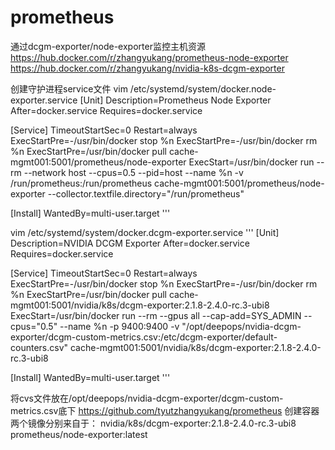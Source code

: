 # prometheus
通过dcgm-exporter/node-exporter监控主机资源
https://hub.docker.com/r/zhangyukang/prometheus-node-exporter
https://hub.docker.com/r/zhangyukang/nvidia-k8s-dcgm-exporter

创建守护进程service文件 
vim /etc/systemd/system/docker.node-exporter.service 
[Unit]
Description=Prometheus Node Exporter
After=docker.service
Requires=docker.service

[Service]
TimeoutStartSec=0
Restart=always
ExecStartPre=-/usr/bin/docker stop %n
ExecStartPre=-/usr/bin/docker rm %n
ExecStartPre=/usr/bin/docker pull cache-mgmt001:5001/prometheus/node-exporter
ExecStart=/usr/bin/docker run --rm --network host --cpus=0.5  --pid=host --name %n -v /run/prometheus:/run/prometheus cache-mgmt001:5001/prometheus/node-exporter --collector.textfile.directory="/run/prometheus"

[Install]
WantedBy=multi-user.target
'''


vim /etc/systemd/system/docker.dcgm-exporter.service 
'''
[Unit]
Description=NVIDIA DCGM Exporter
After=docker.service
Requires=docker.service

[Service]
TimeoutStartSec=0
Restart=always
ExecStartPre=-/usr/bin/docker stop %n
ExecStartPre=-/usr/bin/docker rm %n
ExecStartPre=/usr/bin/docker pull cache-mgmt001:5001/nvidia/k8s/dcgm-exporter:2.1.8-2.4.0-rc.3-ubi8
ExecStart=/usr/bin/docker run --rm --gpus all --cap-add=SYS_ADMIN --cpus="0.5" --name %n -p 9400:9400 -v "/opt/deepops/nvidia-dcgm-exporter/dcgm-custom-metrics.csv:/etc/dcgm-exporter/default-counters.csv" cache-mgmt001:5001/nvidia/k8s/dcgm-exporter:2.1.8-2.4.0-rc.3-ubi8

[Install]
WantedBy=multi-user.target
'''

将cvs文件放在/opt/deepops/nvidia-dcgm-exporter/dcgm-custom-metrics.csv底下 https://github.com/tyutzhangyukang/prometheus
创建容器 两个镜像分别来自于： nvidia/k8s/dcgm-exporter:2.1.8-2.4.0-rc.3-ubi8 prometheus/node-exporter:latest
